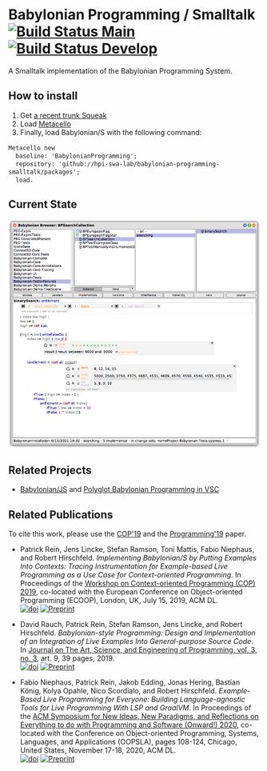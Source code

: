 # Babylonian Programming / Smalltalk [![Build Status Main](https://img.shields.io/github/workflow/status/hpi-swa-lab/babylonian-programming-smalltalk/testAndBuild/main?logo=github&label=main)](https://github.com/hpi-swa-lab/babylonian-programming-smalltalk/actions/workflows/main.yml) [![Build Status Develop](https://img.shields.io/github/workflow/status/hpi-swa-lab/babylonian-programming-smalltalk/testAndBuild/develop?logo=github&label=develop)](https://github.com/hpi-swa-lab/babylonian-programming-smalltalk/actions/workflows/main.yml)

A Smalltalk implementation of the Babylonian Programming System.

## How to install
1. Get [a recent trunk Squeak](http://www.squeak.org)
2. Load [Metacello](https://github.com/dalehenrich/metacello-work)
3. Finally, load Babylonian/S with the following command:

```Smalltalk
Metacello new
  baseline: 'BabylonianProgramming';
  repository: 'github://hpi-swa-lab/babylonian-programming-smalltalk/packages';
  load.
```

## Current State

![Babylonian/S screenshot](https://github.com/hpi-swa-lab/babylonian-programming-smalltalk/blob/media/screenshot-for-readme.png?raw=true)


## Related Projects

- [Babylonian/JS][babylonian_js] and [Polyglot Babylonian Programming in VSC][babylonian_vsc]

## Related Publications

To cite this work, please use the [COP'19][cop19_paper] and the [Programming'19][prog19_paper] paper.
 
- Patrick Rein, Jens Lincke, Stefan Ramson, Toni Mattis, Fabio Niephaus, and
Robert Hirschfeld. *Implementing Babylonian/S by Putting Examples Into Contexts:
Tracing Instrumentation for Example-based Live Programming as a Use Case for
Context-oriented Programming*. In Proceedings of the [Workshop on
Context-oriented Programming (COP) 2019][cop19], co-located with the European
Conference on Object-oriented Programming (ECOOP), London, UK, July 15, 2019,
ACM DL.  
[![doi][cop19_doi]][cop19_paper] [![Preprint][preprint]][cop19_pdf]

- David Rauch, Patrick Rein, Stefan Ramson, Jens Lincke, and Robert Hirschfeld.
*Babylonian-style Programming: Design and Implementation of an Integration of
Live Examples Into General-purpose Source Code*. In [Journal on The Art,
Science, and Engineering of Programming, vol. 3, no. 3][prog19], art. 9, 39
pages, 2019.  
[![doi][prog19_doi]][prog19_paper] [![Preprint][preprint]][prog19_pdf]

- Fabio Niephaus, Patrick Rein, Jakob Edding, Jonas Hering, Bastian König, Kolya
Opahle, Nico Scordialo, and Robert Hirschfeld. *Example-Based Live Programming
for Everyone: Building Language-agnostic Tools for Live Programming With LSP and
GraalVM*. In Proceedings of the [ACM Symposium for New Ideas, New Paradigms, and
Reflections on Everything to do with Programming and Software (Onward!)
2020][onward20], co-located with the Conference on Object-oriented Programming,
Systems, Languages, and Applications (OOPSLA), pages 108-124, Chicago, United
States, November 17-18, 2020, ACM DL.  
[![doi][onward20_doi]][onward20_paper] [![Preprint][preprint]][onward20_pdf]


[preprint]: https://img.shields.io/badge/preprint-download-blue.svg
[babylonian_js]: https://lively-kernel.org/lively4/lively4-core/start.html?load=https://lively-kernel.org/lively4/lively4-core/src/babylonian-programming-editor/demos/index.md
[babylonian_vsc]: https://github.com/hpi-swa/polyglot-live-programming
[prog19_doi]: https://img.shields.io/badge/doi-10.22152/programming--journal.org/2019/3/9-blue.svg
[prog19_paper]: https://doi.org/10.22152/programming-journal.org/2019/3/9
[prog19_pdf]: https://arxiv.org/pdf/1902.00549v1
[cop19_doi]: https://img.shields.io/badge/doi-10.1145/3340671.3343358-blue.svg
[cop19_paper]: https://doi.org/10.1145/3340671.3343358
[cop19_pdf]: http://hirschfeld.org/writings/media/ReinLinckeRamsonMattisNiephausHirschfeld_2019_ImplementingBabylonianSbyPuttingExamplesIntoContextsTracingInstrumentationForExampleBasedLiveProgrammingAsAUseCaseForContextOrientedProgramming_AcmDL.pdf
[onward20_doi]: https://img.shields.io/badge/doi-10.1145/3426428.3426919-blue.svg
[onward20_paper]: https://doi.org/10.1145/3426428.3426919
[onward20_pdf]: http://fniephaus.com/2020/onward20-live-programming.pdf
[onward20]: https://2020.splashcon.org/details/splash-2020-Onward-papers/7/Example-Based-Live-Programming-for-Everyone-Building-Language-agnostic-Tools-for-Liv
[squeakorg]: http://www.squeak.org
[metacello]: https://github.com/dalehenrich/metacello-work
[babylonian_screenshot]: https://github.com/hpi-swa-lab/babylonian-programming-smalltalk/blob/media/screenshot-for-readme.png?raw=true
[cop19]: https://2019.ecoop.org/home/COP-2019
[prog19]: https://programming-journal.org/2019/3/issue3/
